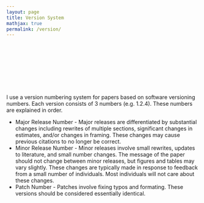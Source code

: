 ```yaml
---
layout: page
title: Version System
mathjax: true
permalink: /version/
---
```



<br>
<br>
<br>
<br>
<br>
<br>
<br>

I use a version numbering system for papers based on software versioning numbers. Each version consists of 3 numbers (e.g. 1.2.4). These numbers are explained in order.

* Major Release Number - Major releases are differentiated by substantial changes including rewrites of multiple sections, significant changes in estimates, and/or changes in framing. These changes may cause previous citations to no longer be correct. 
* Minor Release Number - Minor releases involve small rewrites, updates to literature, and small number changes. The message of the paper should not change between minor releases, but figures and tables may vary slightly. These changes are typically made in response to feedback from a small number of individuals. Most individuals will not care about these changes.
* Patch Number - Patches involve fixing typos and formating. These versions should be considered essentially identical.

